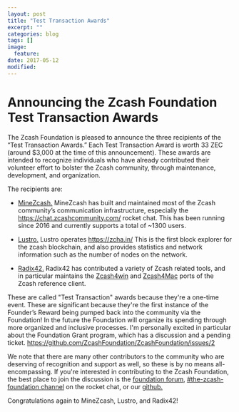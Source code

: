 ```yaml
---
layout: post
title: "Test Transaction Awards"
excerpt: ""
categories: blog
tags: []
image:
  feature:
date: 2017-05-12
modified: 
---
```

    
Announcing the Zcash Foundation Test Transaction Awards
===

The Zcash Foundation is pleased to announce the three recipients of the “Test Transaction Awards.” Each Test Transaction Award is worth 33 ZEC (around $3,000 at the time of this announcement). These awards are intended to recognize individuals who have already contributed their volunteer effort to bolster the Zcash community, through maintenance, development, and organization.

The recipients are:

- [MineZcash.](https://minezcash.com/) MineZcash has built and maintained most of the Zcash community’s communication infrastructure, especially the https://chat.zcashcommunity.com/ rocket chat. This has been running since 2016 and currently supports a total of ~1300 users.

- [Lustro.](https://explorer.zcha.in/about) Lustro operates https://zcha.in/ This is the first block explorer for the zcash blockchain, and also provides statistics and network information such as the number of nodes on the network.

- [Radix42.](https://twitter.com/radix42) Radix42 has contributed a variety of Zcash related tools, and in particular maintains the [Zcash4win](https://zcash4win.com/) and [Zcash4Mac](https://zcash4mac.com/) ports of the Zcash reference client.

These are called "Test Transaction" awards because they're a one-time event. These are significant because they're the first instance of the Founder’s Reward being pumped back into the community via the Foundation!
In the future the Foundation will organize its spending through more organized and inclusive processes. I'm personally excited in particular about the Foundation Grant program, which has a discussion and a pending ticket. https://github.com/ZcashFoundation/ZcashFoundation/issues/2

We note that there are many other contributors to the community who are deserving of recognition and support as well, so these is by no means all-encompassing. If you're interested in contributing to the Zcash Foundation, the best place to join the discussion is the [foundation forum](https://forum.z.cash/c/foundation), [#the-zcash-foundation channel](https://chat.zcashcommunity.com/channel/the-zcash-foundation) on the rocket chat, or our [github.](https://github.com/ZcashFoundation/ZcashFoundation)

Congratulations again to MineZcash, Lustro, and Radix42!
